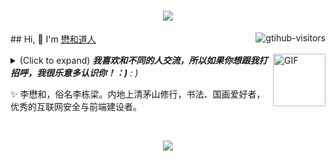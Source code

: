 <h1 align="center"> <a href="https://www.lizhichen.cn/"> <img src="https://readme-typing-svg.herokuapp.com/?lines=console.log(%22Hello%2C%20World!%22);%E6%87%8B%E5%92%8C%E9%81%93%E4%BA%BA%E4%BF%9D%E4%BD%A0%E4%BB%A3%E7%A0%81%E5%A4%AA%E5%B9%B3%EF%BC%81!&center=true&size=27)"> </a> </h1>
<a href="https://github.com/wulintang">
    <img align="right" src="https://komarev.com/ghpvc/?username=wulintang&label=Visitors&color=red&style=flat&logo=github" alt="gtihub-visitors" />
</a>
## Hi, 👋  I'm <a href="https://www.lizhichen.cn">懋和道人</a>

<img align="right" alt="GIF" src="https://media.giphy.com/media/LnQjpWaON8nhr21vNW/giphy.gif" width="84" title="Say HI"> <details><summary>(Click to expand) <em><b>我喜欢和不同的人交流，所以如果你想跟我打招呼，我很乐意多认识你！：)</b> : )</em></summary>
<!--my introduction start-->
- 我具备下述的部分语言能力。

<p align="center">
  <a href="https://github.com/wulintang" class="rich-diff-level-one">
    <img src="https://github-readme-stats.vercel.app/api/top-langs/?username=wulintang&card_width=1000">
  </a>
</p> 

- ❤️ 我喜欢吃 🍉, 研究 🐓, 打 🏓, 唯有 🛌 和 📺 能让我心旷神怡。
    
- 💬 如果有什么需要找我的，请点击这个链接 [here](https://www.lizhichen.cn).

---
</details>

  ✨ 李懋和，俗名李栋梁。内地上清茅山修行，书法、国画爱好者，优秀的互联网安全与前端建设者。
  
<br>
<p align="center">
  <a href="https://github.com/wulintang" class="rich-diff-level-one">
    <img src="https://github-readme-stats.vercel.app/api?username=wulintang&show_icons=true&card_width=1000">
  </a>
</p>
